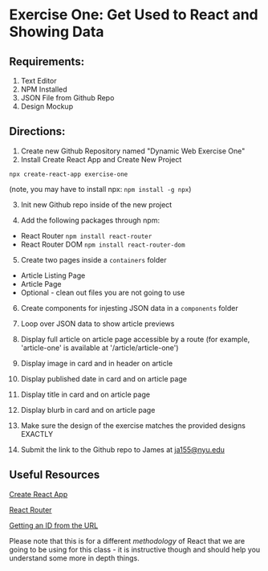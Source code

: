 # Exercise One: Get Used to React and Showing Data

## Requirements:

1. Text Editor
2. NPM Installed
3. JSON File from Github Repo
4. Design Mockup

## Directions:

1. Create new Github Repository named "Dynamic Web Exercise One"
2. Install Create React App and Create New Project

```
npx create-react-app exercise-one
```

(note, you may have to install npx: `npm install -g npx`)

3. Init new Github repo inside of the new project

4. Add the following packages through npm:

- React Router `npm install react-router`
- React Router DOM `npm install react-router-dom`

5. Create two pages inside a `containers` folder

- Article Listing Page
- Article Page
- Optional - clean out files you are not going to use

6. Create components for injesting JSON data in a `components` folder

7. Loop over JSON data to show article previews

8. Display full article on article page accessible by a route (for example, 'article-one' is available at '/article/article-one')

9. Display image in card and in header on article

10. Display published date in card and on article page

11. Display title in card and on article page

12. Display blurb in card and on article page

13. Make sure the design of the exercise matches the provided designs EXACTLY

14. Submit the link to the Github repo to James at ja155@nyu.edu

## Useful Resources

[Create React App](https://github.com/facebook/create-react-app)

[React Router](https://www.npmjs.com/package/react-router)

[Getting an ID from the URL](https://tylermcginnis.com/react-router-url-parameters/)

Please note that this is for a different _methodology_ of React that we are going to be using for this class - it is instructive though and should help you understand some more in depth things.
